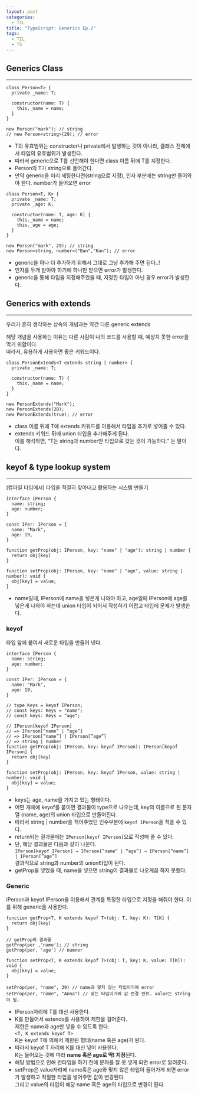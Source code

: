 ```yaml
---
layout: post
categories:
  - TIL
title: "TypeScript: Generics Ep.2"
tags:
  - TIL
  - TS
---
```


## __Generics Class__
---

```tsx
class Person<T> {
  private _name: T;

  constructor(name: T) {
    this._name = name;
  }
}

new Person("mark"); // string
// new Person<string>(29); // error
```

- T의 유효범위는 constructor나 private에서 발생하는 것이 아니라, 클래스 전체에서 타입의 유효범위가 발생한다.
- 따라서 generic으로 T를 선언해야 한다면 class 이름 뒤에 T를 지정한다.
- Person의 T가 string으로 들어간다.
- 만약 generic을 미리 세팅한다면(string으로 지정), 인자 부분에는 string만 들어와야 한다. number가 들어오면 error

```tsx
class Person<T, K> {
  private _name: T;
  private _age: K;

  constructor(name: T, age: K) {
    this._name = name;
    this._age = age;
  }
}

new Person("mark", 29); // string
new Person<string, number>("Ban","Kan"); // error
```

- generic을 하나 더 추가하기 위해서 그대로 그냥 추가해 주면 된다..!
- 인자를 두개 받아야 하기에 하나만 받으면 error가 발생한다.
- generic을 통해 타입을 지정해주었을 때, 지정한 타입이 아닌 경우 error가 발생한다.

## __Generics with extends__
---

우리가 흔히 생각하는 상속의 개념과는 약간 다른 generic extends

해당 개념을 사용하는 이유는 다른 사람이 나의 코드를 사용할 때, 예상치 못한 error을 막기 위함이다.  
따라서, 유용하게 사용하면 좋은 키워드이다.

```tsx
class PersonExtends<T extends string | number> {
  private _name: T;

  constructor(name: T) {
    this._name = name;
  }
}

new PersonExtends("Mark");
new PersonExtends(20);
new PersonExtends(true); // error
```

- class 이름 뒤에 T에 extends 키워드를 이용해서 타입을 추가로 넣어줄 수 있다.
- extends 키워드 뒤에 union 타입을 추가해주게 된다.   
이를 해석하면, “T는 string과 number만 타입으로 갖는 것이 가능하다.” 는 말이다.

## __keyof & type lookup system__
---

(컴파일 타임에서) 타입을 적절히 찾아내고 활용하는 시스템 만들기

```tsx
interface IPerson {
  name: string;
  age: number;
}

const IPer: IPerson = {
  name: "Mark",
  age: 19,
}

function getProp(obj: IPerson, key: "name" | "age"): string | number {
  return obj[key]
}

function setProp(obj: IPerson, key: "name" | "age", value: string | number): void {
  obj[key] = value;
}
```

- name일때, IPerson에 name을 넣은게 나와야 하고, age일때 IPerson에 age를 넣은게 나와야 하는데 union 타입이 되어서 작성하기 어렵고 타입에 문제가 발생한다.

### __keyof__

타입 앞에 붙여서 새로운 타입을 만들어 낸다.

```tsx
interface IPerson {
  name: string;
  age: number;
}

const IPer: IPerson = {
  name: "Mark",
  age: 19,
}

// type Keys = keyof IPerson;
// const keys: Keys = "name";
// const keys: Keys = "age";

// IPerson[keyof IPerson] 
// => IPerson[”name” | “age”] 
// => IPerson[”name”] | IPerson[”age”]
// => string | number
function getProp(obj: IPerson, key: keyof IPerson): IPerson[keyof IPerson] {
  return obj[key]
}

function setProp(obj: IPerson, key: keyof IPerson, value: string | number): void {
  obj[key] = value;
}
```

- keys는 age, name을 가지고 있는 형태이다.
- 어떤 개체에 keyof를 붙이면 결과물이 type으로 나오는데, key의 이름으로 된 문자열 (name, age)의 union 타입으로 만들어진다.
- 따라서 string | number을 적어주었던 인수부분에 `keyof IPerson`을 적을 수 있다.
- return되는 결과물에는 `IPerson[keyof IPerson]`으로 작성해 줄 수 있다.
- 단, 해당 결과물은 다음과 같이 나온다.  
`IPerson[keyof IPerson] ⇒ IPerson[”name” | “age”] ⇒ IPerson[”name”] | IPerson[”age”]`  
결과적으로 string과 number의 union타입이 된다.
- getProp을 넣었을 때, name을 넣으면 string이 결과물로 나오게끔 하지 못했다.

### __Generic__

IPerson과 keyof IPerson을 이용해서 관계를 특정한 타입으로 지정을 해줘야 한다. 이를 위해 generic을 사용한다.

```tsx
function getProp<T, K extends keyof T>(obj: T, key: K): T[K] {
  return obj[key]
}

// getProp의 결과물
getProp(per ,'name'); // string
getProp(per, 'age') // numner

function setProp<T, K extends keyof T>(obj: T, key: K, value: T[K]): void {
  obj[key] = value;
}

setProp(per, "name", 39) // name과 맞지 않는 타입이기에 error
setProp(per, "name", "Anna") // 맞는 타입이기에 값 변경 완료. value는 string이 됨.
```

- IPerson자리에 T를 대신 사용한다.
- K를 만들어서 extends를 사용하여 제한을 걸어준다.  
제한은 name과 age만 넣을 수 있도록 한다.  
`<T, K extends keyof T>`  
K는 keyof T에 의해서 제한된 형태(name 혹은 age)가 된다.
- 따라서 keyof T 자리에 K를 대신 넣어 사용한다.  
K는 들어오는 것에 따라 **name 혹은 age로 딱! 지정**된다.
- 해당 방법으로 인해 런타임을 하기 전에 문자를 잘 못 넣게 되면 error로 알려준다.
- setProp은 value자리에 name혹은 age와 맞지 않은 타입이 들어가게 되면 error가 발생하고 적절한 타입을 넣어주면 값이 변경된다.   
그리고 value의 타입이 해당 name 혹은 age의 타입으로 변경이 된다.
